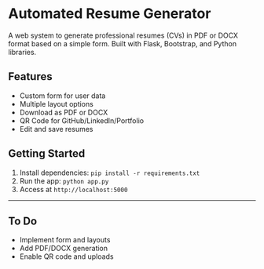 # Automated Resume Generator

A web system to generate professional resumes (CVs) in PDF or DOCX format based on a simple form. Built with Flask, Bootstrap, and Python libraries.

## Features
- Custom form for user data
- Multiple layout options
- Download as PDF or DOCX
- QR Code for GitHub/LinkedIn/Portfolio
- Edit and save resumes

## Getting Started
1. Install dependencies: `pip install -r requirements.txt`
2. Run the app: `python app.py`
3. Access at `http://localhost:5000`

---

## To Do
- Implement form and layouts
- Add PDF/DOCX generation
- Enable QR code and uploads
